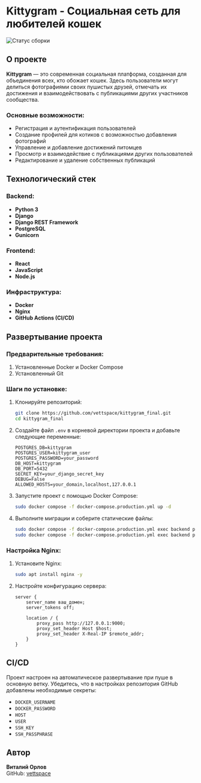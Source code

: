 # Kittygram - Социальная сеть для любителей кошек

![Статус сборки](https://github.com/vettspace/kittygram_final/actions/workflows/main.yml/badge.svg)

## О проекте

**Kittygram** — это современная социальная платформа, созданная для объединения всех, кто обожает кошек. Здесь пользователи могут делиться фотографиями своих пушистых друзей, отмечать их достижения и взаимодействовать с публикациями других участников сообщества.

### Основные возможности:
- Регистрация и аутентификация пользователей
- Создание профилей для котиков с возможностью добавления фотографий
- Управление и добавление достижений питомцев
- Просмотр и взаимодействие с публикациями других пользователей
- Редактирование и удаление собственных публикаций

## Технологический стек

### Backend:
- **Python 3**
- **Django**
- **Django REST Framework**
- **PostgreSQL**
- **Gunicorn**

### Frontend:
- **React**
- **JavaScript**
- **Node.js**

### Инфраструктура:
- **Docker**
- **Nginx**
- **GitHub Actions (CI/CD)**

## Развертывание проекта

### Предварительные требования:
1. Установленные Docker и Docker Compose
2. Установленный Git

### Шаги по установке:

1. Клонируйте репозиторий:
   ```bash
   git clone https://github.com/vettspace/kittygram_final.git
   cd kittygram_final
   ```

2. Создайте файл `.env` в корневой директории проекта и добавьте следующие переменные:
   ```
   POSTGRES_DB=kittygram
   POSTGRES_USER=kittygram_user
   POSTGRES_PASSWORD=your_password
   DB_HOST=kittygram
   DB_PORT=5432
   SECRET_KEY=your_django_secret_key
   DEBUG=False
   ALLOWED_HOSTS=your_domain,localhost,127.0.0.1
   ```

3. Запустите проект с помощью Docker Compose:
   ```bash
   sudo docker compose -f docker-compose.production.yml up -d
   ```

4. Выполните миграции и соберите статические файлы:
   ```bash
   sudo docker compose -f docker-compose.production.yml exec backend python manage.py migrate
   sudo docker compose -f docker-compose.production.yml exec backend python manage.py collectstatic
   ```

### Настройка Nginx:

1. Установите Nginx:
   ```bash
   sudo apt install nginx -y
   ```

2. Настройте конфигурацию сервера:
   ```nginx
   server {
       server_name ваш_домен;
       server_tokens off;
       
       location / {
           proxy_pass http://127.0.0.1:9000;
           proxy_set_header Host $host;
           proxy_set_header X-Real-IP $remote_addr;
       }
   }
   ```

## CI/CD

Проект настроен на автоматическое развертывание при пуше в основную ветку. Убедитесь, что в настройках репозитория GitHub добавлены необходимые секреты:
- `DOCKER_USERNAME`
- `DOCKER_PASSWORD`
- `HOST`
- `USER`
- `SSH_KEY`
- `SSH_PASSPHRASE`

## Автор

**Виталий Орлов**  
GitHub: [vettspace](https://github.com/vettspace)